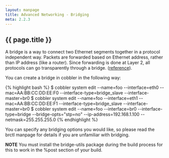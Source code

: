```yaml
---
layout: manpage
title: Advanced Networking - Bridging
meta: 2.2.3
---
```

## {{ page.title }}

A bridge is a way to connect two Ethernet segments together in a protocol independent way. Packets are forwarded based on Ethernet address, rather than IP address (like a router). Since forwarding is done at Layer 2, all protocols can go transparently through a bridge. ([reference](http://www.linuxfoundation.org/collaborate/workgroups/networking/bridge)). 

You can create a bridge in cobbler in the following way:

{% highlight bash %}
$ cobbler system edit --name=foo --interface=eth0 --mac=AA:BB:CC:DD:EE:F0 --interface-type=bridge_slave --interface-master=br0
$ cobbler system edit --name=foo --interface=eth1 --mac=AA:BB:CC:DD:EE:F1 --interface-type=bridge_slave --interface-master=br0
$ cobbler system edit --name=foo --interface=br0 --interface-type=bridge --bridge-opts="stp=no" --ip-address=192.168.1.100 --netmask=255.255.255.0
{% endhighlight %}

You can specify any bridging options you would like, so please read the brctl manpage for details if you are unfamiliar with bridging.

**NOTE** You must install the bridge-utils package during the build process for this to work in the %post section of your build.
